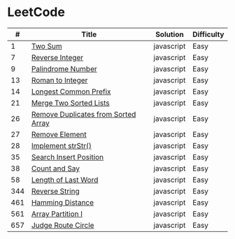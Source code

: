 LeetCode
========

| # | Title | Solution | Difficulty |
|---| ----- | -------- | ---------- |
|1|[Two Sum](https://leetcode.com/problems/two-sum/) | javascript | Easy |
|7|[Reverse Integer](https://leetcode.com/problems/reverse-integer/) | javascript | Easy |
|9|[Palindrome Number](https://leetcode.com/problems/palindrome-number/) | javascript | Easy |
|13|[Roman to Integer](https://leetcode.com/problems/roman-to-integer/) | javascript | Easy |
|14|[Longest Common Prefix](https://leetcode.com/problems/longest-common-prefix/description/) | javascript | Easy |
|21|[Merge Two Sorted Lists](https://leetcode.com/problems/merge-two-sorted-lists/description/) | javascript | Easy |
|26|[Remove Duplicates from Sorted Array](https://leetcode.com/problems/remove-duplicates-from-sorted-array/description/) | javascript | Easy |
|27|[Remove Element](https://leetcode.com/problems/remove-element/description/) | javascript | Easy |
|28|[Implement strStr()](https://leetcode.com/problems/implement-strstr/description/) | javascript | Easy |
|35|[Search Insert Position](https://leetcode.com/problems/search-insert-position/description/) | javascript | Easy |
|38|[Count and Say](https://leetcode.com/problems/count-and-say/description/) | javascript | Easy |
|58|[Length of Last Word](https://leetcode.com/problems/length-of-last-word/description/) | javascript | Easy |
|344|[Reverse String](https://leetcode.com/problems/reverse-string/) | javascript | Easy |
|461|[Hamming Distance](https://leetcode.com/problems/hamming-distance/description/)| javascript | Easy |
|561|[Array Partition I](https://leetcode.com/problems/array-partition-i/description/)|javascript | Easy |
|657|[Judge Route Circle](https://leetcode.com/problems/judge-route-circle/)| javascript | Easy |
